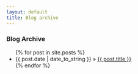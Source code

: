 ```yaml
---
layout: default
title: Blog archive
---
```

<div class="page-content wc-container">
  <h3>Blog Archive</h3>
  <ul id="blog-posts" class="posts">
    {% for post in site.posts %}
      <li>
	      <span>{{ post.date | date_to_string }} &raquo;</span>
	      <a href="{{ site.url }}{{ post.url }}">{{ post.title }}</a>
      </li>
    {% endfor %}
  </ul>
</div>